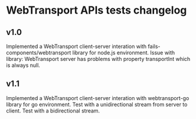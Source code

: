 # WebTransport APIs tests changelog

## v1.0

Implemented a WebTransport client-server interation with fails-components/webtransport library for node.js environment.
Issue with library: WebTransport server has problems with property transportInt which is always null.

## v1.1

Implemented a WebTransport client-server interation with webtransport-go library for go environment.
Test with a unidirectional stream from server to client.
Test with a bidirectional stream.
